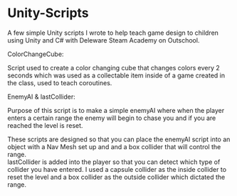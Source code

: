 # Unity-Scripts

A few simple Unity scripts I wrote to help teach  game design to children using Unity and C# with Deleware Steam Academy on Outschool.

ColorChangeCube:

Script used to create a color changing cube that changes colors every 2 seconds which was used as a collectable item inside of a game created in the class, used to teach coroutines.

EnemyAI & lastCollider:

Purpose of this script is to make a simple enemyAI where when the player enters a certain range the enemy will begin to chase you and if you are reached the level is reset.

These scripts are designed so that you can place the enemyAI script into an object with a Nav Mesh set up and and a box collider that will control the range.  
lastCollider is added into the player so that you can detect which type of collider you have entered.  I used a capsule collider as the inside collider to reset the level 
and a box collider as the outside collider which dictated the range.  

